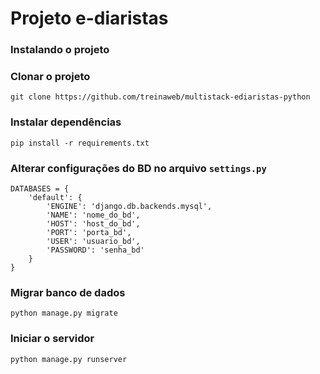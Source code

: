# Projeto e-diaristas
### Instalando o projeto

### Clonar o projeto
`git clone https://github.com/treinaweb/multistack-ediaristas-python`

### Instalar dependências
`pip install -r requirements.txt`

### Alterar configurações do BD no arquivo `settings.py`

```
DATABASES = {
    'default': {
        'ENGINE': 'django.db.backends.mysql',
        'NAME': 'nome_do_bd',
        'HOST': 'host_do_bd',
        'PORT': 'porta_bd',
        'USER': 'usuario_bd',
        'PASSWORD': 'senha_bd'
    }
}
```
### Migrar banco de dados
`python manage.py migrate`

### Iniciar o servidor
`python manage.py runserver`

